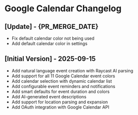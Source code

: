 # Google Calendar Changelog

## [Update] - {PR_MERGE_DATE}

- Fix default calendar color not being used
- Add default calendar color in settings

## [Initial Version] - 2025-09-15

- Add natural language event creation with Raycast AI parsing
- Add support for all 11 Google Calendar event colors
- Add calendar selection with dynamic calendar list
- Add configurable event reminders and notifications
- Add smart defaults for event duration and colors
- Add AI-generated event descriptions
- Add support for location parsing and expansion
- Add OAuth integration with Google Calendar API
